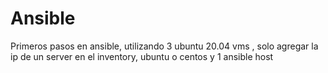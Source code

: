 # Ansible

Primeros pasos en ansible, utilizando 3 ubuntu 20.04 vms , solo agregar la ip de un server en el inventory, ubuntu o centos y 1 ansible host
